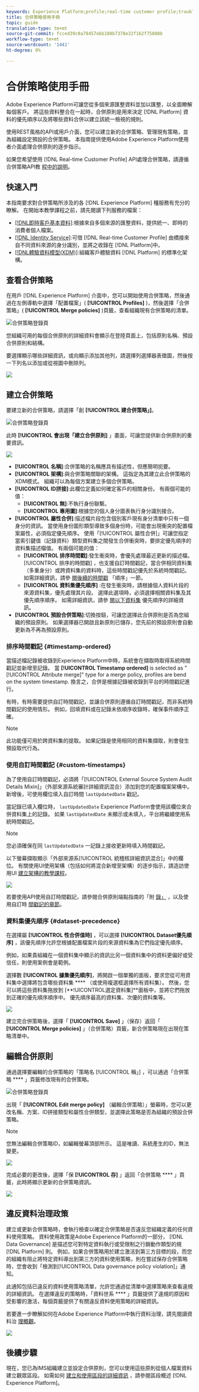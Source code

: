 ```yaml
---
keywords: Experience Platform;profile;real-time customer profile;troubleshooting;API
title: 合併策略使用手冊
topic: guide
translation-type: tm+mt
source-git-commit: fcced39c0a78457ebb108b7378e32f1b2f75808b
workflow-type: tm+mt
source-wordcount: '1441'
ht-degree: 0%

---
```



# 合併策略使用手冊

Adobe Experience Platform可讓您從多個來源匯整資料並加以匯整，以全面瞭解每個客戶。 將這些資料整合在一起時，合併原則是用來決定 [!DNL Platform] 資料的優先順序以及將哪些資料合併以建立該統一檢視的規則。

使用REST風格的API或用戶介面，您可以建立新的合併策略、管理現有策略，並為組織設定預設的合併策略。 本指南提供使用Adobe Experience Platform使用者介面處理合併原則的逐步指示。

如果您希望使用 [!DNL Real-time Customer Profile] API處理合併策略，請遵循合併策略API教 [程中的說明](../api/merge-policies.md)。

## 快速入門

本指南要求對合併策略所涉及的各 [!DNL Experience Platform] 種服務有充分的瞭解。 在開始本教學課程之前，請先閱讀下列服務的檔案：

* [[!DNL即時客戶基本資料]](../home.md):根據來自多個來源的匯整資料，提供統一、即時的消費者個人檔案。
* [[!DNL Identity Service]](../../identity-service/home.md):可借 [!DNL Real-time Customer Profile] 由橋接來自不同資料來源的身分識別，並將之收錄在 [!DNL Platform]中。
* [[!DNL體驗資料模型(XDM)]](../../xdm/home.md):組織客戶體驗資料 [!DNL Platform] 的標準化架構。

## 查看合併策略

在用戶 [!DNL Experience Platform] 介面中，您可以開始使用合併策略，然後通過在左側導軌中選擇「配置檔案」( **[!UICONTROL Profiles]** )，然後選擇「合併策略」( **[!UICONTROL Merge policies]** )頁籤，查看組織現有合併策略的清單。

![合併策略登錄頁](../images/merge-policies/landing.png)

您組織可用的每個合併原則的詳細資料會顯示在登陸頁面上，包括原則名稱、預設合併原則和結構。

要選擇顯示哪些詳細資訊，或向顯示添加其他列，請選擇列選擇器表徵圖，然後按一下列名以添加或從視圖中刪除列。

![](../images/merge-policies/adjust-view.png)

## 建立合併策略

要建立新的合併策略，請選擇「創 **[!UICONTROL 建合併策略」]**。

![合併策略登錄頁](../images/merge-policies/create-new.png)

此時 **[!UICONTROL 會出現「建立合併原則]** 」畫面，可讓您提供新合併原則的重要資訊。

![](../images/merge-policies/create.png)

* **[!UICONTROL 名稱]**:合併策略的名稱應具有描述性，但應簡明扼要。
* **[!UICONTROL 架構]**:與合併策略關聯的架構。 這指定為其建立此合併策略的XDM模式。 組織可以為每個方案建立多個合併策略。
* **[!UICONTROL ID拼接]**:此欄位定義如何確定客戶的相關身份。 有兩個可能的值：
   * **[!UICONTROL 無]**:不執行身份聯繫。
   * **[!UICONTROL 專用圖]**:根據您的個人身分圖表執行身分識別接合。
* **[!UICONTROL 屬性合併]**:描述檔片段包含個別客戶現有身分清單中只有一個身分的資訊。 當使用身份圖形類型導致多個身份時，可能會出現衝突的配置檔案屬性，必須指定優先順序。 使用「[!UICONTROL 屬性合併]」可讓您指定當索引鍵值（記錄資料）類型資料集之間發生合併衝突時，要排定優先順序的資料集描述檔值。 有兩個可能的值：
   * **[!UICONTROL 排序時間戳]**:發生衝突時，會優先處理最近更新的描述檔。 [!UICONTROL 排序的時間戳] ，也支援自訂時間戳記，當合併相同資料集（多重身分）或跨資料集的資料時，這些時間戳記優先於系統時間戳記。 如需詳細資訊，請參 [閱後續的時間戳](#timestamp-ordered) 「順序」一節。
   * **[!UICONTROL 資料集優先順序]** :在發生衝突時，請根據個人資料片段的來源資料集，優先處理其片段。 選擇此選項時，必須選擇相關資料集及其優先順序順序。 如需詳細資訊，請參 [閱以下資料集](#dataset-precedence) 優先順序的詳細資訊。
* **[!UICONTROL 預設合併策略]**:切換按鈕，可讓您選擇此合併原則是否為您組織的預設原則。 如果選擇器已開啟且新原則已儲存，您先前的預設原則會自動更新為不再為預設原則。

### 排序時間戳記 {#timestamp-ordered}

當描述檔記錄被收錄到Experience Platform中時，系統會在擷取時取得系統時間戳記並新增至記錄。 當 **[!UICONTROL Timestamp ordered]** is selected as &quot;[!UICONTROL Attribute merge]&quot; type for a merge policy, profiles are bend on the system timestamp. 換言之，合併是根據記錄被收錄到平台的時間戳記進行。

有時，有時需要提供自訂時間戳記，並讓合併原則遵循自訂時間戳記，而非系統時間戳記的使用情形。 例如，回填資料或在記錄未依順序收錄時，確保事件順序正確。

>[!NOTE]
>
>此功能僅可用於跨資料集的提取。 如果記錄是使用相同的資料集擷取，則會發生預設取代行為。

### 使用自訂時間戳記 {#custom-timestamps}

為了使用自訂時間戳記，必須將「[!UICONTROL External Source System Audit Details Mixin]」（外部來源系統審計詳細資訊混合）添加到您的配置檔案架構中。 新增後，可使用欄位填入自訂時間 `lastUpdatedDate` 戳記。

當記錄已填入欄位時， `lastUpdatedDate` Experience Platform會使用該欄位來合併資料集上的記錄。 如果 `lastUpdatedDate` 未顯示或未填入，平台將繼續使用系統時間戳記。

>[!NOTE]
>
>您必須確保在同 `lastUpdatedDate` 一記錄上接收更新時填入時間戳記。

以下螢幕擷取顯示「外部來源系[!UICONTROL 統稽核詳細資訊混合]」中的欄位。 有關使用UI使用架構（包括如何將混合新增至架構）的逐步指示，請造訪使用UI [建立架構的教學課程](../../xdm/tutorials/create-schema-ui.md)。

![](../images/merge-policies/custom-timestamp-mixin.png)

若要使用API使用自訂時間戳記，請參閱合併原則端點指南的「附 [錄」](../api/merge-policies.md) ，以及使用自訂時 [間戳記的章節](../api/merge-policies.md#custom-timestamps)。

### 資料集優先順序 {#dataset-precedence}

在選擇屬 **[!UICONTROL 性合併值時]** ，可以選擇 **[!UICONTROL Dataset優先順序]** ，該優先順序允許您根據配置檔案片段的來源資料集為它們指定優先順序。

例如，如果貴組織在一個資料集中顯示的資訊比另一個資料集中的資料更偏好或受信任，則使用案例會是範例。

選擇數 **[!UICONTROL 據集優先順序]**，將開啟一個單獨的面板，要求您從可用資料集中選擇將包含哪些資料集 **** （或使用複選框選擇所有資料集）。 然後，您可以將這些資料集拖放到 [**!UICONTROL選定資料集]**面板中，並將它們拖放到正確的優先順序順序中。 優先順序最高的資料集、次優的資料集等。

![](../images/merge-policies/dataset-precedence.png)

建立完合併策略後，選擇「 **[!UICONTROL Save]** 」（保存）返回「 **[!UICONTROL Merge policies]** 」（合併策略）頁籤，新合併策略現在出現在策略清單中。

## 編輯合併原則

通過選擇要編輯的合併策略的「策略名 [!UICONTROL 稱」] ，可以通過「合併策略 **** 」頁籤修改現有的合併策略。

![合併策略登錄頁](../images/merge-policies/select-edit.png)

出現「 **[!UICONTROL Edit merge policy]** （編輯合併策略）」螢幕時，您可以更改名稱、方案、ID拼接類型和屬性合併類型，並選擇此策略是否為組織的預設合併策略。

>[!NOTE]
>
>您無法編輯合併策略ID，如編輯螢幕頂部所示。 這是唯讀、系統產生的ID，無法變更。

![](../images/merge-policies/edit-screen.png)

完成必要的更改後，選擇「保 **[!UICONTROL 存]** 」返回「合併策略 **** 」頁籤，此時將顯示更新的合併策略資訊。

![](../images/merge-policies/edited.png)

## 違反資料治理政策

建立或更新合併策略時，會執行檢查以確定合併策略是否違反您組織定義的任何資料使用策略。 資料使用政策是Adobe Experience Platform的一部分， [!DNL Data Governance] 是描述您可對特定資料執行或受限制之行銷動作類型的規 [!DNL Platform] 則。 例如，如果合併策略用於建立激活到第三方目標的段，而您的組織有阻止將特定資料導出到第三方的資料使用策略，則在嘗試保存合併策略時，您會收到「檢測到[!UICONTROL Data governance policy violation]」通知。

此通知包括已違反的資料使用策略清單，允許您通過從清單中選擇策略來查看違規的詳細資訊。 在選擇違反的策略時，「資料世系 **** 」頁籤提供了違規的原因和受影響的激活，每個頁籤提供了有關違反資料使用策略的詳細資訊。

若要進一步瞭解如何在Adobe Experience Platform中執行資料治理，請先閱讀資料治 [理概觀](../../data-governance/home.md)。

![](../images/merge-policies/policy-violation.png)

## 後續步驟

現在，您已為IMS組織建立並設定合併原則，您可以使用這些原則從個人檔案資料建立觀眾區段。 如需如何 [建立和使用區段的詳細資訊](../../segmentation/home.md) ，請參閱區段概述 [!DNL Experience Platform]。